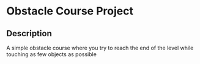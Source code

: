 # Obstacle Course Project

## Description
A simple obstacle course where you try to reach the end of the level while touching as few objects as possible
